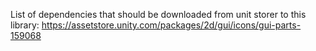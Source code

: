 List of dependencies that should be downloaded from unit storer to this library:
https://assetstore.unity.com/packages/2d/gui/icons/gui-parts-159068